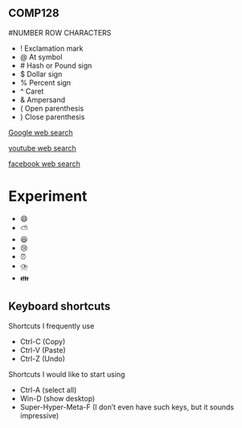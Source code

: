 ## COMP128
#NUMBER ROW CHARACTERS
- ! Exclamation mark
- @ At symbol
- \# Hash or Pound sign
- $ Dollar sign
- % Percent sign
- ^ Caret
- & Ampersand
- ( Open parenthesis
- ) Close parenthesis

[Google web search](https://www.google.com)

[youtube web search](https://www.youtube.com)

[facebook web search](https://www.facebook.com)

# Experiment
- 😄
- ⛅
- 😆
- 😢
- ⏰
- ⛈️
- 👪

## Keyboard shortcuts
Shortcuts I frequently use

- Ctrl-C (Copy)
- Ctrl-V (Paste)
- Ctrl-Z (Undo)

Shortcuts I would like to start using
- Ctrl-A (select all)
- Win-D (show desktop)
- Super-Hyper-Meta-F (I don’t even have such keys, but it sounds impressive)
